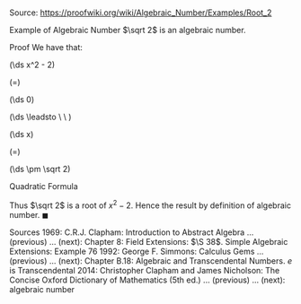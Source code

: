 # 

Source: https://proofwiki.org/wiki/Algebraic_Number/Examples/Root_2

Example of Algebraic Number
$\sqrt 2$ is an algebraic number.


Proof
We have that:














\(\ds x^2 - 2\)

\(=\)







\(\ds 0\)














\(\ds \leadsto \ \ \)





\(\ds x\)

\(=\)







\(\ds \pm \sqrt 2\)





Quadratic Formula



Thus $\sqrt 2$ is a root of $x^2 - 2$.
Hence the result by definition of algebraic number.
$\blacksquare$


Sources
1969: C.R.J. Clapham: Introduction to Abstract Algebra ... (previous) ... (next): Chapter $8$: Field Extensions: $\S 38$. Simple Algebraic Extensions: Example $76$
1992: George F. Simmons: Calculus Gems ... (previous) ... (next): Chapter $\text {B}.18$: Algebraic and Transcendental Numbers. $e$ is Transcendental
2014: Christopher Clapham and James Nicholson: The Concise Oxford Dictionary of Mathematics (5th ed.) ... (previous) ... (next): algebraic number




